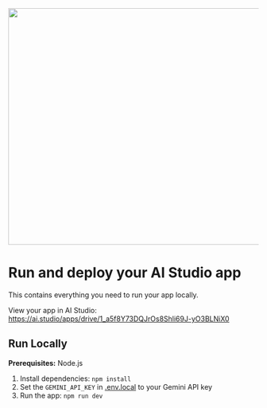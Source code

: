 <div align="center">
<img width="1200" height="475" alt="GHBanner" src="https://github.com/user-attachments/assets/0aa67016-6eaf-458a-adb2-6e31a0763ed6" />
</div>


# Run and deploy your AI Studio app

This contains everything you need to run your app locally.

View your app in AI Studio: https://ai.studio/apps/drive/1_a5f8Y73DQJrOs8Shli69J-yO3BLNiX0

## Run Locally

**Prerequisites:**  Node.js


1. Install dependencies:
   `npm install`
2. Set the `GEMINI_API_KEY` in [.env.local](.env.local) to your Gemini API key
3. Run the app:
   `npm run dev`
